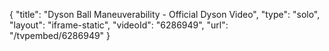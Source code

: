 {
    "title": "Dyson Ball Maneuverability  - Official Dyson Video",
    "type": "solo",
    "layout": "iframe-static",
    "videoId": "6286949",
    "url": "\/tvpembed\/6286949"
}